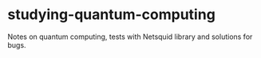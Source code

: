 # studying-quantum-computing
Notes on quantum computing, tests with Netsquid library and solutions for bugs.
